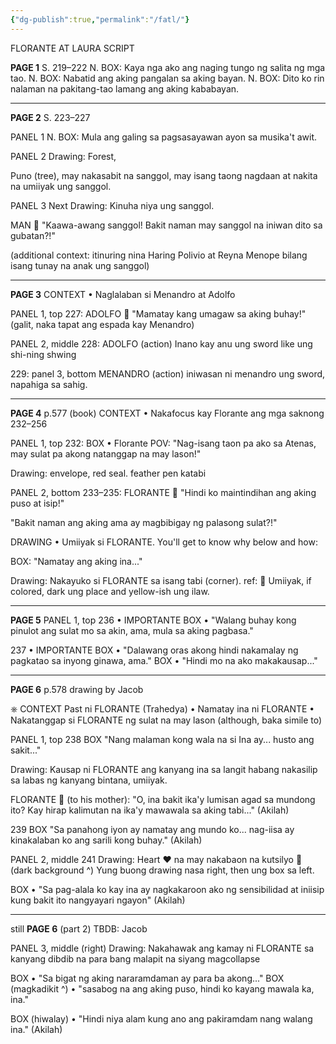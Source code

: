 ```yaml
---
{"dg-publish":true,"permalink":"/fatl/"}
---
```



FLORANTE AT LAURA SCRIPT

**PAGE 1**
S. 219–222
N. BOX: Kaya nga ako ang naging tungo ng salita ng mga tao. 
N. BOX: Nabatid ang aking pangalan sa aking bayan.
N. BOX: Dito ko rin nalaman na pakitang-tao lamang ang aking kababayan.

***

**PAGE 2**
S. 223–227

PANEL 1
N. BOX: Mula ang galing sa pagsasayawan ayon sa musika't awit.

PANEL 2
Drawing: Forest,

Puno (tree), may nakasabit na sanggol, may isang taong nagdaan at nakita na umiiyak ung sanggol.

PANEL 3
Next Drawing: Kinuha niya ung sanggol.

MAN 💬
"Kaawa-awang sanggol! Bakit naman may sanggol na iniwan dito sa gubatan?!"

(additional context: itinuring nina Haring Polivio at Reyna Menope bilang isang tunay na anak ung sanggol)

***

**PAGE 3**
CONTEXT
• Naglalaban si Menandro at Adolfo

PANEL 1, top
227: 
ADOLFO 💬
"Mamatay kang umagaw sa aking buhay!"
(galit, naka tapat ang espada kay Menandro)

PANEL 2, middle
228:
ADOLFO (action)
Inano kay anu ung sword
like ung shi-ning shwing

229:
panel 3, bottom
MENANDRO (action)
iniwasan ni menandro ung sword, napahiga sa sahig.

***

**PAGE 4**
p.577 (book)
CONTEXT
• Nakafocus kay Florante ang mga saknong 232–256

PANEL 1, top
232:
BOX • Florante POV:
"Nag-isang taon pa ako sa Atenas, may sulat pa akong natanggap na may lason!"

Drawing: envelope, red seal. feather pen katabi

PANEL 2, bottom
233–235:
FLORANTE 💬
"Hindi ko maintindihan ang aking puso at isip!"

"Bakit naman ang aking ama ay magbibigay ng palasong sulat?!"

DRAWING • Umiiyak si FLORANTE.
You'll get to know why below and how:

BOX:
"Namatay ang aking ina..."

Drawing: Nakayuko si FLORANTE sa isang tabi (corner).
ref: 🙇
Umiiyak, if colored, dark ung place and yellow-ish ung ilaw.

***

**PAGE 5**
PANEL 1, top
236 • IMPORTANTE
BOX • "Walang buhay kong pinulot ang sulat mo sa akin, ama, mula sa aking pagbasa."

237 • IMPORTANTE
BOX • "Dalawang oras akong hindi nakamalay ng pagkatao sa inyong ginawa, ama."
BOX • "Hindi mo na ako makakausap..."

***

**PAGE 6**
p.578
drawing by Jacob

⎈ CONTEXT
Past ni FLORANTE (Trahedya)
 • Namatay ina ni FLORANTE
 • Nakatanggap si FLORANTE ng sulat na may lason (although, baka simile to)

PANEL 1, top
238
BOX "Nang malaman kong wala na si Ina ay... husto ang sakit..."

Drawing: Kausap ni FLORANTE ang kanyang ina sa langit habang nakasilip sa labas ng kanyang bintana, umiiyak.

FLORANTE 💬
(to his mother):
"O, ina bakit ika'y lumisan agad sa mundong ito? Kay hirap kalimutan na ika'y mawawala sa aking tabi..."
(Akilah)

239
BOX
"Sa panahong iyon ay namatay ang mundo ko... nag-iisa ay kinakalaban ko ang sarili kong buhay."
(Akilah)

PANEL 2, middle
241
Drawing: Heart ❤ na may nakabaon na kutsilyo 🔪 
(dark background ^)
Yung buong drawing nasa right, then ung box sa left.

BOX • "Sa pag-alala ko kay ina ay nagkakaroon ako ng sensibilidad at iniisip kung bakit ito nangyayari ngayon"
(Akilah)

***

still **PAGE 6** (part 2)
TBDB: Jacob

PANEL 3, middle (right)
Drawing: Nakahawak ang kamay ni FLORANTE sa kanyang dibdib na para bang malapit na siyang magcollapse

BOX • "Sa bigat ng aking nararamdaman ay para ba akong..."
BOX (magkadikit ^) • "sasabog na ang aking puso, hindi ko kayang mawala ka, ina."

BOX (hiwalay) • "Hindi niya alam kung ano ang pakiramdam nang walang ina."
(Akilah)



